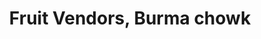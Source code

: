 ---
title: "Fruit Vendors, Burma chowk"
url: /quetta/fruit-vendors-burma-chowk/
shop: greengrocer
---